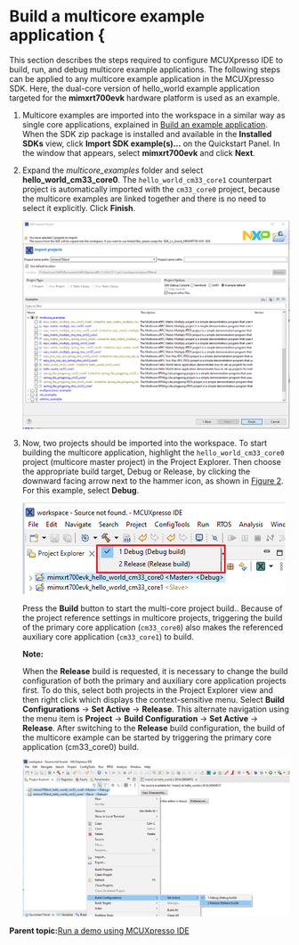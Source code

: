 # Build a multicore example application {

This section describes the steps required to configure MCUXpresso IDE to build, run, and debug multicore example applications. The following steps can be applied to any multicore example application in the MCUXpresso SDK. Here, the dual-core version of hello\_world example application targeted for the **mimxrt700evk** hardware platform is used as an example.

1.  Multicore examples are imported into the workspace in a similar way as single core applications, explained in [Build an example application](ide_build_an_example_application.md). When the SDK zip package is installed and available in the **Installed SDKs** view, click **Import SDK example\(s\)…** on the Quickstart Panel. In the window that appears, select **mimxrt700evk** and click **Next**.
2.  Expand the *multicore\_examples* folder and select **hello\_world\_cm33\_core0**. The `hello_world_cm33_core1` counterpart project is automatically imported with the `cm33_core0` project, because the multicore examples are linked together and there is no need to select it explicitly. Click **Finish**.

    ![](../images/ide_select_the_hello_world_multicore_example.png "Select the hello_world multicore example")

3.  Now, two projects should be imported into the workspace. To start building the multicore application, highlight the `hello_world_cm33_core0` project \(multicore master project\) in the Project Explorer. Then choose the appropriate build target, Debug or Release, by clicking the downward facing arrow next to the hammer icon, as shown in [Figure 2](#fig_selectbuildtarget). For this example, select **Debug**.

    ![](../images/ide_selection_of_the_build_target_in_MCUXpresso_IDE.png "Selection of the build target in MCUXpresso IDE")

    Press the **Build** button to start the multi-core project build.. Because of the project reference settings in multicore projects, triggering the build of the primary core application \(`cm33_core0`\) also makes the referenced auxiliary core application \(`cm33_core1`\) to build.

    **Note:**

    When the **Release** build is requested, it is necessary to change the build configuration of both the primary and auxiliary core application projects first. To do this, select both projects in the Project Explorer view and then right click which displays the context-sensitive menu. Select **Build Configurations** -\> **Set Active** -\> **Release**. This alternate navigation using the menu item is **Project** -\> **Build Configuration** -\> **Set Active** -\> **Release**. After switching to the **Release** build configuration, the build of the multicore example can be started by triggering the primary core application \(cm33\_core0\) build.

    ![](../images/ide_switching_multicore_projects_into_the_release_build_configuration.png "Switching multicore projects into the Release build configuration")


**Parent topic:**[Run a demo using MCUXpresso IDE](../topics/run_a_demo_using_ide.md)

